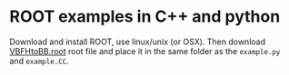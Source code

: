 # ROOT examples in C++ and python

Download and install ROOT, use linux/unix (or OSX). Then download [VBFHtoBB.root](https://cernbox.cern.ch/index.php/s/rIcoVDUw2gTX9gm) root file
and place it in the same folder as the `example.py` and `example.CC`.






